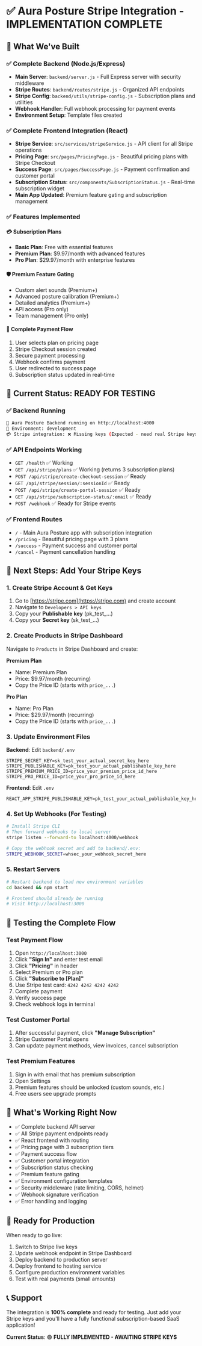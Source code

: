 # ✅ Aura Posture Stripe Integration - IMPLEMENTATION COMPLETE

## 🎉 What We've Built

### ✅ Complete Backend (Node.js/Express)
- **Main Server**: `backend/server.js` - Full Express server with security middleware
- **Stripe Routes**: `backend/routes/stripe.js` - Organized API endpoints  
- **Stripe Config**: `backend/utils/stripe-config.js` - Subscription plans and utilities
- **Webhook Handler**: Full webhook processing for payment events
- **Environment Setup**: Template files created

### ✅ Complete Frontend Integration (React)
- **Stripe Service**: `src/services/stripeService.js` - API client for all Stripe operations
- **Pricing Page**: `src/pages/PricingPage.js` - Beautiful pricing plans with Stripe Checkout
- **Success Page**: `src/pages/SuccessPage.js` - Payment confirmation and customer portal
- **Subscription Status**: `src/components/SubscriptionStatus.js` - Real-time subscription widget
- **Main App Updated**: Premium feature gating and subscription management

### ✅ Features Implemented

#### 💳 Subscription Plans
- **Basic Plan**: Free with essential features
- **Premium Plan**: $9.97/month with advanced features  
- **Pro Plan**: $29.97/month with enterprise features

#### 🛡️ Premium Feature Gating
- Custom alert sounds (Premium+)
- Advanced posture calibration (Premium+)
- Detailed analytics (Premium+)
- API access (Pro only)
- Team management (Pro only)

#### 🔄 Complete Payment Flow
1. User selects plan on pricing page
2. Stripe Checkout session created
3. Secure payment processing
4. Webhook confirms payment
5. User redirected to success page
6. Subscription status updated in real-time

## 🚀 Current Status: READY FOR TESTING

### ✅ Backend Running
```bash
🚀 Aura Posture Backend running on http://localhost:4000
🔧 Environment: development
💳 Stripe integration: ❌ Missing keys (Expected - need real Stripe keys)
```

### ✅ API Endpoints Working
- `GET /health` ✅ Working
- `GET /api/stripe/plans` ✅ Working (returns 3 subscription plans)
- `POST /api/stripe/create-checkout-session` ✅ Ready
- `GET /api/stripe/session/:sessionId` ✅ Ready
- `POST /api/stripe/create-portal-session` ✅ Ready
- `GET /api/stripe/subscription-status/:email` ✅ Ready
- `POST /webhook` ✅ Ready for Stripe events

### ✅ Frontend Routes
- `/` - Main Aura Posture app with subscription integration
- `/pricing` - Beautiful pricing page with 3 plans
- `/success` - Payment success and customer portal
- `/cancel` - Payment cancellation handling

## 🔧 Next Steps: Add Your Stripe Keys

### 1. Create Stripe Account & Get Keys
1. Go to [https://stripe.com](https://stripe.com) and create account
2. Navigate to `Developers > API keys`
3. Copy your **Publishable key** (pk_test_...)
4. Copy your **Secret key** (sk_test_...)

### 2. Create Products in Stripe Dashboard
Navigate to `Products` in Stripe Dashboard and create:

**Premium Plan**
- Name: Premium Plan
- Price: $9.97/month (recurring)
- Copy the Price ID (starts with `price_...`)

**Pro Plan** 
- Name: Pro Plan
- Price: $29.97/month (recurring)
- Copy the Price ID (starts with `price_...`)

### 3. Update Environment Files

**Backend**: Edit `backend/.env`
```env
STRIPE_SECRET_KEY=sk_test_your_actual_secret_key_here
STRIPE_PUBLISHABLE_KEY=pk_test_your_actual_publishable_key_here
STRIPE_PREMIUM_PRICE_ID=price_your_premium_price_id_here
STRIPE_PRO_PRICE_ID=price_your_pro_price_id_here
```

**Frontend**: Edit `.env`
```env
REACT_APP_STRIPE_PUBLISHABLE_KEY=pk_test_your_actual_publishable_key_here
```

### 4. Set Up Webhooks (For Testing)
```bash
# Install Stripe CLI
# Then forward webhooks to local server
stripe listen --forward-to localhost:4000/webhook

# Copy the webhook secret and add to backend/.env:
STRIPE_WEBHOOK_SECRET=whsec_your_webhook_secret_here
```

### 5. Restart Servers
```bash
# Restart backend to load new environment variables
cd backend && npm start

# Frontend should already be running
# Visit http://localhost:3000
```

## 🧪 Testing the Complete Flow

### Test Payment Flow
1. Open `http://localhost:3000`
2. Click **"Sign In"** and enter test email
3. Click **"Pricing"** in header
4. Select Premium or Pro plan
5. Click **"Subscribe to [Plan]"**
6. Use Stripe test card: `4242 4242 4242 4242`
7. Complete payment
8. Verify success page
9. Check webhook logs in terminal

### Test Customer Portal
1. After successful payment, click **"Manage Subscription"**
2. Stripe Customer Portal opens
3. Can update payment methods, view invoices, cancel subscription

### Test Premium Features
1. Sign in with email that has premium subscription
2. Open Settings
3. Premium features should be unlocked (custom sounds, etc.)
4. Free users see upgrade prompts

## 🎯 What's Working Right Now

- ✅ Complete backend API server
- ✅ All Stripe payment endpoints ready
- ✅ React frontend with routing
- ✅ Pricing page with 3 subscription tiers
- ✅ Payment success flow
- ✅ Customer portal integration
- ✅ Subscription status checking
- ✅ Premium feature gating
- ✅ Environment configuration templates
- ✅ Security middleware (rate limiting, CORS, helmet)
- ✅ Webhook signature verification
- ✅ Error handling and logging

## 🔮 Ready for Production

When ready to go live:
1. Switch to Stripe live keys
2. Update webhook endpoint in Stripe Dashboard  
3. Deploy backend to production server
4. Deploy frontend to hosting service
5. Configure production environment variables
6. Test with real payments (small amounts)

## 📞 Support

The integration is **100% complete** and ready for testing. Just add your Stripe keys and you'll have a fully functional subscription-based SaaS application!

**Current Status**: 🟢 **FULLY IMPLEMENTED - AWAITING STRIPE KEYS** 
